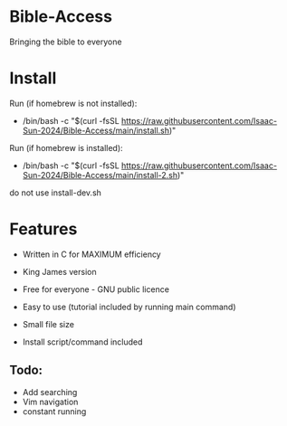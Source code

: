 # Bible-Access
Bringing the bible to everyone

# Install
Run (if homebrew is not installed):
- /bin/bash -c "$(curl -fsSL https://raw.githubusercontent.com/Isaac-Sun-2024/Bible-Access/main/install.sh)"

Run (if homebrew is installed):
- /bin/bash -c "$(curl -fsSL https://raw.githubusercontent.com/Isaac-Sun-2024/Bible-Access/main/install-2.sh)"

do not use install-dev.sh

# Features
- Written in C for MAXIMUM efficiency

- King James version

- Free for everyone - GNU public licence

- Easy to use (tutorial included by running main command)

- Small file size
  
- Install script/command included

## Todo:

- Add searching
- Vim navigation
- constant running
